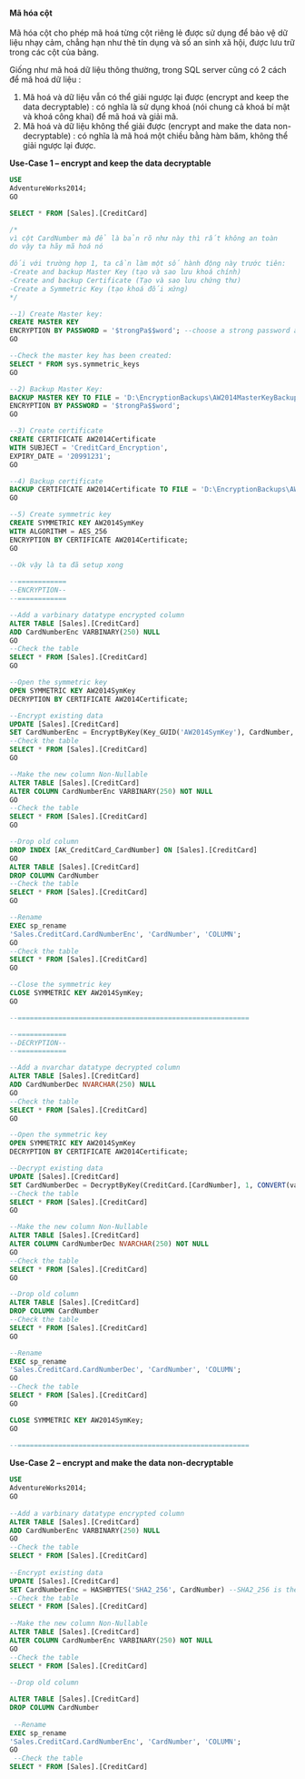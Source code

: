 #### Mã hóa cột
Mã hóa cột cho phép mã hoá từng cột riêng lẻ được sử dụng để bảo vệ dữ liệu nhạy cảm, chẳng hạn như thẻ tín dụng và số an sinh xã hội, được lưu trữ trong các cột của bảng.

Giống như mã hoá dữ liệu thông thường, trong SQL server cũng có 2 cách để mã hoá dữ liệu :
1. Mã hoá và dữ liệu vẫn có thể giải ngược lại được (encrypt and keep the data decryptable) : có nghĩa là sử dụng khoá (nói chung cả khoá bí mật và khoá công khai) để mã hoá và giải mã.
2. Mã hoá và dữ liệu không thể giải được (encrypt and make the data non-decryptable) : có nghĩa là mã hoá một chiều bằng hàm băm, không thể giải ngược lại được.

**Use-Case 1 – encrypt and keep the data decryptable**
``` sql
USE
AdventureWorks2014;
GO

SELECT * FROM [Sales].[CreditCard]

/*
vì cột CardNumber mà để là bản rõ như này thì rất không an toàn
do vậy ta hãy mã hoá nó
  
đối với trường hợp 1, ta cần làm một số hành động này trước tiên:
-Create and backup Master Key (tạo và sao lưu khoá chính)
-Create and backup Certificate (Tạo và sao lưu chứng thư)
-Create a Symmetric Key (tạo khoá đối xứng)
*/

--1) Create Master key:
CREATE MASTER KEY
ENCRYPTION BY PASSWORD = '$trongPa$$word'; --choose a strong password and keep it in a safe place!
GO

--Check the master key has been created:
SELECT * FROM sys.symmetric_keys
GO

--2) Backup Master Key:
BACKUP MASTER KEY TO FILE = 'D:\EncryptionBackups\AW2014MasterKeyBackup'
ENCRYPTION BY PASSWORD = '$trongPa$$word';  
GO 

--3) Create certificate
CREATE CERTIFICATE AW2014Certificate
WITH SUBJECT = 'CreditCard_Encryption',
EXPIRY_DATE = '20991231';
GO

--4) Backup certificate
BACKUP CERTIFICATE AW2014Certificate TO FILE = 'D:\EncryptionBackups\AW2014CertificateBackup'   
GO  

--5) Create symmetric key
CREATE SYMMETRIC KEY AW2014SymKey
WITH ALGORITHM = AES_256
ENCRYPTION BY CERTIFICATE AW2014Certificate;
GO

--Ok vậy là ta đã setup xong
  
--============
--ENCRYPTION--
--============

--Add a varbinary datatype encrypted column
ALTER TABLE [Sales].[CreditCard]
ADD CardNumberEnc VARBINARY(250) NULL
GO
--Check the table
SELECT * FROM [Sales].[CreditCard]
GO

--Open the symmetric key
OPEN SYMMETRIC KEY AW2014SymKey
DECRYPTION BY CERTIFICATE AW2014Certificate;

--Encrypt existing data
UPDATE [Sales].[CreditCard]
SET CardNumberEnc = EncryptByKey(Key_GUID('AW2014SymKey'), CardNumber, 1, CONVERT(VARBINARY, CreditCardID))
--Check the table
SELECT * FROM [Sales].[CreditCard]
GO

--Make the new column Non-Nullable
ALTER TABLE [Sales].[CreditCard]
ALTER COLUMN CardNumberEnc VARBINARY(250) NOT NULL
GO
--Check the table
SELECT * FROM [Sales].[CreditCard]
GO

--Drop old column
DROP INDEX [AK_CreditCard_CardNumber] ON [Sales].[CreditCard]
GO
ALTER TABLE [Sales].[CreditCard]
DROP COLUMN CardNumber
--Check the table
SELECT * FROM [Sales].[CreditCard]
GO

--Rename
EXEC sp_rename
'Sales.CreditCard.CardNumberEnc', 'CardNumber', 'COLUMN';  
GO
--Check the table
SELECT * FROM [Sales].[CreditCard]
GO

--Close the symmetric key
CLOSE SYMMETRIC KEY AW2014SymKey;
GO

--=========================================================

--============
--DECRYPTION--
--============

--Add a nvarchar datatype decrypted column
ALTER TABLE [Sales].[CreditCard]
ADD CardNumberDec NVARCHAR(250) NULL
GO
--Check the table
SELECT * FROM [Sales].[CreditCard]
GO

--Open the symmetric key
OPEN SYMMETRIC KEY AW2014SymKey
DECRYPTION BY CERTIFICATE AW2014Certificate;

--Decrypt existing data
UPDATE [Sales].[CreditCard]
SET CardNumberDec = DecryptByKey(CreditCard.[CardNumber], 1, CONVERT(varbinary, CreditCardID))
--Check the table
SELECT * FROM [Sales].[CreditCard]
GO

--Make the new column Non-Nullable
ALTER TABLE [Sales].[CreditCard]
ALTER COLUMN CardNumberDec NVARCHAR(250) NOT NULL
GO
--Check the table
SELECT * FROM [Sales].[CreditCard]
GO

--Drop old column
ALTER TABLE [Sales].[CreditCard]
DROP COLUMN CardNumber
--Check the table
SELECT * FROM [Sales].[CreditCard]
GO

--Rename 
EXEC sp_rename
'Sales.CreditCard.CardNumberDec', 'CardNumber', 'COLUMN';  
GO
--Check the table
SELECT * FROM [Sales].[CreditCard]
GO

CLOSE SYMMETRIC KEY AW2014SymKey;
GO
 
--=========================================================
```

**Use-Case 2 – encrypt and make the data non-decryptable**
``` sql
USE
AdventureWorks2014;
GO
 
--Add a varbinary datatype encrypted column
ALTER TABLE [Sales].[CreditCard]
ADD CardNumberEnc VARBINARY(250) NULL
GO
--Check the table
SELECT * FROM [Sales].[CreditCard]
 
--Encrypt existing data
UPDATE [Sales].[CreditCard]
SET CardNumberEnc = HASHBYTES('SHA2_256', CardNumber) --SHA2_256 is the encryption algorithm
--Check the table
SELECT * FROM [Sales].[CreditCard]
 
--Make the new column Non-Nullable
ALTER TABLE [Sales].[CreditCard]
ALTER COLUMN CardNumberEnc VARBINARY(250) NOT NULL
GO
--Check the table
SELECT * FROM [Sales].[CreditCard]
 
--Drop old column

ALTER TABLE [Sales].[CreditCard]
DROP COLUMN CardNumber
 
 --Rename
EXEC sp_rename
'Sales.CreditCard.CardNumberEnc', 'CardNumber', 'COLUMN';  
GO
 --Check the table
SELECT * FROM [Sales].[CreditCard]

```



